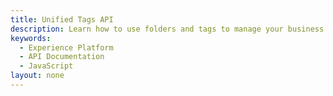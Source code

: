 ```yaml
---
title: Unified Tags API
description: Learn how to use folders and tags to manage your business objects in Adobe Experience Platform.
keywords: 
  - Experience Platform
  - API Documentation
  - JavaScript
layout: none
--- 
```

<RedoclyAPIBlock src="/experience-platform-apis/swagger-specs/unified-tags.yml"/>
